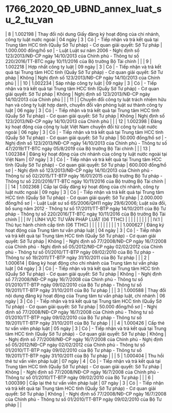 # 1766_2020_QĐ_UBND_annex_luat_su_2_tu_van
| 8 | 1.002198 | Thay đổi nội dung Giấy đăng ký hoạt động của chi nhánh, công ty luật nước ngoài | 04 ngày | 3 | Có | - Tiếp nhận và trả kết quả tại Trung tâm HCC tỉnh (Quầy Sở Tư pháp) - Cơ quan giải quyết: Sở Tư pháp | 1.000.000 đồng/hồ sơ | - Luật Luật sư năm 2006 - Nghị định số 123/2013/NĐ-CP ngày 14/10/2013 của Chính phủ - Thông tư số 220/2016/TT-BTC ngày 10/11/2016 của Bộ trưởng Bộ Tài chính |  |
| 9 | 1.002218 | Hợp nhất công ty luật | 09 ngày | 3 | Có | - Tiếp nhận và trả kết quả tại Trung tâm HCC tỉnh (Quầy Sở Tư pháp) - Cơ quan giải quyết: Sở Tư pháp | Không | Nghị định số 123/2013/NĐ-CP ngày 14/10/2013 của Chính phủ |  |
| 10 | 1.002234 | Sáp nhập công ty luật | 09 ngày | 3 | Có | - Tiếp nhận và trả kết quả tại Trung tâm HCC tỉnh (Quầy Sở Tư pháp) - Cơ quan giải quyết: Sở Tư pháp | Không | Nghị định số 123/2013/NĐ-CP ngày 14/10/2013 của Chính phủ |  |
| 11 |  | Chuyển đổi công ty luật trách nhiệm hữu hạn và công ty luật hợp danh, chuyển đổi văn phòng luật sư thành công ty luật | 06 ngày | 3 | Có | - Tiếp nhận và trả kết quả tại Trung tâm HCC tỉnh (Quầy Sở Tư pháp) - Cơ quan giải quyết: Sở Tư pháp | Không | Nghị định số 123/2013/NĐ-CP ngày 14/10/2013 của Chính phủ |  |
| 12 | 1.002398 | Đăng ký hoạt động của công ty luật Việt Nam chuyển đổi từ công ty luật nước ngoài | 06 ngày | 3 | Có | - Tiếp nhận và trả kết quả tại Trung tâm HCC tỉnh (Quầy Sở Tư pháp) - Cơ quan giải quyết: Sở Tư pháp | 50.000 đồng/hồ sơ | - Nghị định số 123/2013/NĐ-CP ngày 14/10/2013 của Chính phủ - Thông tư số 47/2019/TT-BTC ngày 05/8/2019 của Bộ trưởng Bộ Tài chính |  |
| 13 | 1.002384 | Đăng ký hoạt động của chi nhánh của công ty luật nước ngoài tại Việt Nam | 07 ngày | 3 | Có | - Tiếp nhận và trả kết quả tại Trung tâm HCC tỉnh (Quầy Sở Tư pháp) - Cơ quan giải quyết: Sở Tư pháp | 600.000 đồng/hồ sơ | - Nghị định số 123/2013/NĐ-CP ngày 14/10/2013 của Chính phủ - Thông tư số 02/2015/TT-BTP ngày 16/01/2015 của Bộ trưởng Bộ Tư pháp - Thông tư số 220/2016/TT-BTC ngày 10/11/2016 của Bộ trưởng Bộ Tài chính |  |
| 14 | 1.002368 | Cấp lại Giấy đăng ký hoạt động của chi nhánh, công ty luật nước ngoài | 09 ngày | 3 | Có | - Tiếp nhận và trả kết quả tại Trung tâm HCC tỉnh (Quầy Sở Tư pháp) - Cơ quan giải quyết: Sở Tư pháp | 2.000.000 đồng/hồ sơ | - Luật Luật sư số 65/2006/QH11 ngày 29/6/2006; Luật sửa đổi, bổ sung năm 2012 - Thông tư số 17/2011/TT-BTP ngày 14/10/2011 của Bộ Tư pháp - Thông tư số 220/2016/TT-BTC ngày 10/11/2016 của Bộ trưởng Bộ Tài chính |  |
| IV | LĨNH VỰC TƯ VẤN PHÁP LUẬT (06 TTHC) |  |  |  |  |  |  |  |  |
| IV.1 | Thủ tục hành chính cấp tỉnh (06 TTHC) |  |  |  |  |  |  |  |  |
| 1 | 1.000627 | Đăng ký hoạt động của Trung tâm tư vấn pháp luật | 04 ngày | 3 | Có | - Tiếp nhận và trả kết quả tại Trung tâm HCC tỉnh (Quầy Sở Tư pháp) - Cơ quan giải quyết: Sở Tư pháp | Không | - Nghị định số 77/2008/NĐ-CP ngày 16/7/2008 của Chính phủ - Nghị định số 05/2012/NĐ-CP ngày 02/02/2012 của Chính phủ - Thông tư số 01/2010/TT-BTP ngày 09/02/2010 của Bộ Tư pháp - Thông tư số 19/2011/TT-BTP ngày 31/10/2011 của Bộ Tư pháp |  |
| 2 | 1.000614 | Đăng ký hoạt động cho chi nhánh của Trung tâm tư vấn pháp luật | 04 ngày | 3 | Có | - Tiếp nhận và trả kết quả tại Trung tâm HCC tỉnh (Quầy Sở Tư pháp) - Cơ quan giải quyết: Sở Tư pháp | Không | - Nghị định số 77/2008/NĐ-CP ngày 16/7/2008 của Chính phủ - Thông tư số 01/2010/TT-BTP ngày 09/02/2010 của Bộ Tư pháp - Thông tư số 19/2011/TT-BTP ngày 31/10/2011 của Bộ Tư pháp |  |
| 3 | 1.000588 | Thay đổi nội dung đăng ký hoạt động của Trung tâm tư vấn pháp luật, chi nhánh | 06 ngày | 3 | Có | - Tiếp nhận và trả kết quả tại Trung tâm HCC tỉnh (Quầy Sở Tư pháp) - Cơ quan giải quyết: Sở Tư pháp | 50.000 đồng/hồ sơ | - Nghị định số 77/2008/NĐ-CP ngày 16/7/2008 của Chính phủ - Thông tư số 01/2010/TT-BTP ngày 09/02/2010 của Bộ Tư pháp - Thông tư số 19/2011/TT-BTP ngày 31/10/2011 của Bộ Tư pháp |  |
| 4 | 1.000426 | Cấp thẻ tư vấn viên pháp luật | 05 ngày | 3 | Có | - Tiếp nhận và trả kết quả tại Trung tâm HCC tỉnh (Quầy Sở Tư pháp) - Cơ quan giải quyết: Sở Tư pháp | Không | - Nghị định số 77/2008/NĐ-CP ngày 16/7/2008 của Chính phủ - Nghị định số 05/2012/NĐ-CP ngày 02/02/2012 của Chính phủ - Thông tư số 01/2010/TT-BTP ngày 09/02/2010 của Bộ Tư pháp - Thông tư số 19/2011/TT-BTP ngày 31/10/2011 của Bộ Tư pháp |  |
| 5 | 1.000404 | Thu hồi thẻ tư vấn viên pháp luật | 07 ngày | 4 | Có | - Tiếp nhận và trả kết quả tại Trung tâm HCC tỉnh (Quầy Sở Tư pháp) - Cơ quan giải quyết: Sở Tư pháp | Không | - Nghị định số 77/2008/NĐ-CP ngày 16/7/2008 của Chính phủ - Thông tư số 01/2010/TT-BTP ngày 09/02/2010 của Bộ Tư pháp |  |
| 6 | 1.000390 | Cấp lại thẻ tư vấn viên pháp luật | 07 ngày | 3 | Có | - Tiếp nhận và trả kết quả tại Trung tâm HCC tỉnh (Quầy Sở Tư pháp) - Cơ quan giải quyết: Sở Tư pháp | Không | - Nghị định số 77/2008/NĐ-CP ngày 16/7/2008 của Chính phủ - Thông tư số 01/2010/TT-BTP ngày 09/02/2010 của Bộ Tư pháp |  |